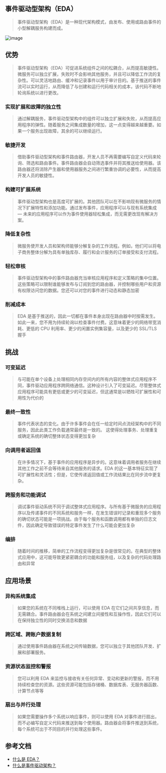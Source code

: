 ## 事件驱动型架构（EDA）
> 事件驱动型架构（EDA）是一种现代架构模式，由发布、使用或路由事件的小型解耦服务构建而成。

![image](https://github.com/jsjchai/study-notes/assets/13389058/565e994f-2cc5-4ec3-ac70-2c15042b428d)


## 优势
> 事件驱动型架构（EDA）可促进系统组件之间的松耦合，从而提高敏捷性。微服务可以独立扩展，失败时不会影响其他服务，并且可以降低工作流的复杂性。可以灵活地路由、缓冲和记录事件以用于审计目的。基于推送的事件流可以实时运行，从而降低了与创建和运行代码相关的成本，该代码不断地轮询系统以进行更改。
### 实现扩展和故障的独立性
> 通过解耦服务，事件驱动型架构中的组件可以独立扩展和失败，从而提高应用程序的弹性。随着服务之间集成数量的增加，这一点变得越来越重要。如果一个服务出现故障，其余的可以继续运行。
### 敏捷开发
> 借助事件驱动型架构和事件路由器，开发人员不再需要编写自定义代码来轮询、筛选和路由事件。事件路由器会自动筛选事件并将其推送给使用器。该路由器还将消除产生器和使用器服务之间进行繁重协调的必要性，从而提高开发人员的敏捷性。
### 构建可扩展系统
> 事件驱动型架构也是高度可扩展的。其他团队可以在不影响现有微服务的情况下扩展特性和添加功能。通过发布事件，应用程序可以与现有系统集成 — 未来的应用程序可以作为事件使用器轻松集成，而无需更改现有解决方案。
### 降低复杂性
> 微服务使开发人员和架构师能够分解复杂的工作流程。例如，他们可以将电子商务整体分解为具有单独库存、履行和会计服务的订单接受和支付流程。

### 轻松审核
> 事件驱动型架构中的事件路由器充当审核应用程序和定义策略的集中位置。这些策略可以限制谁能够发布与订阅到您的路由器，并控制哪些用户和资源有权限访问您的数据。您还可以对您的事件进行动态和静态加密

### 削减成本
> EDA 是基于推送的，因此一切都在事件本身出现在路由器中时按需发生。如此一来，您不用为持续轮询以检查事件付费。这意味着更少的网络带宽消耗、更低的 CPU 利用率、更少的闲置实例集容量，以及更少的 SSL/TLS 握手

## 挑战
### 可变延迟
> 与可能在单个设备上处理相同内存空间内的所有内容的整体式应用程序不同，事件驱动应用程序跨网络通信。这种设计引入了可变延迟。尽管整体式应用程序可能具有更低或更少的可变延迟，但这通常是以牺牲可扩展性和可用性为代价的
### 最终一致性
> 事件代表状态的变化。由于许多事件会在任一给定时间点流经架构中的不同服务，因此此类工作负载通常最终是一致的。 这使得处理事务、处理重复或确定系统的确切整体状态变得更加复杂
### 向调用者返回值
> 在许多情况下，基于事件的应用程序是异步的。这意味着调用者服务在继续其他工作之前不会等待来自其他服务的请求。EDA 的这一基本特征实现了可扩展性和灵活性；但是，它使传递返回值或工作流结果比在同步流中更复杂。
### 跨服务和功能调试
> 调试事件驱动系统不同于调试整体式应用程序。与所有基于微服务的应用程序以及传递事件的不同系统和服务一样，在发生错误时记录和重现多个服务的确切状态可能是一项挑战。由于每个服务和函数调用都有单独的日志文件，因此确定导致错误的特定事件发生了什么可能会更加复杂
### 编排
> 随着时间的推移，简单的工作流程变得更加复杂是很常见的。在典型的整体式应用中，这可能导致更紧密耦合的功能和服务组，以及复杂的代码处理路由和异常

## 应用场景
### 异构系统集成
> 如果您的系统在不同堆栈上运行，可以使用 EDA 在它们之间共享信息，而无需耦合。事件路由器会在系统之间建立间接性和互操作性，因此它们可以在保持独立性的同时交换消息和数据
### 跨区域、跨账户数据复制
> 通过使用事件路由器在系统之间传输数据，您可以独立于其他团队开发、扩展和部署服务。
### 资源状态监控和警报
> 您可以利用 EDA 来监控与接收有关任何异常、变动和更新的警报，而不用持续检查您的资源。这些资源可能包括存储桶、数据库表、无服务器函数、计算节点等等
### 扇出与并行处理
> 如果您需要操作多个系统以响应事件，则可以使用 EDA 对事件进行扇出，而不必编写自定义代码来推送到每个使用器。路由器会将事件推送到系统，每个系统可出于不同目的并行处理这些事件。

## 参考文档
* [什么是 EDA？](https://aws.amazon.com/cn/what-is/eda/)
* [什么是事件驱动架构？](https://www.tibco.com/zh-hans/reference-center/what-is-event-driven-architecture)
